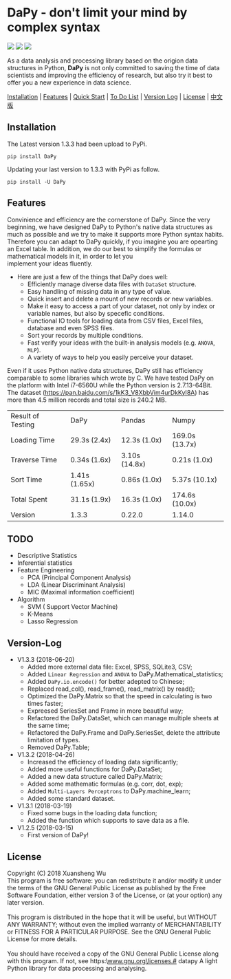 DaPy - don't limit your mind by complex syntax
====
![](https://img.shields.io/badge/Version-1.3.3-green.svg)  ![](https://img.shields.io/badge/Download-PyPi-green.svg)  ![](https://img.shields.io/badge/License-GNU-blue.svg)  

As a data analysis and processing library based on the origion data structures in Python, **DaPy** is not only committed to saving the time of data scientists and improving the efficiency of research, but also try it best to offer you a new experience in data science.

[Installation](#installation) | [Features](#features) | [Quick Start](https://github.com/JacksonWuxs/DaPy/blob/master/Quick%20Start.md ) | [To Do List](#todo) | [Version Log](#version-log) | [License](#license) | [中文版](https://github.com/JacksonWuxs/DaPy/blob/master/README_Chinese.md)

## Installation
The Latest version 1.3.3 had been upload to PyPi.
```
pip install DaPy
```
Updating your last version to 1.3.3 with PyPi as follow.
```
pip install -U DaPy
```

## Features
Convinience and efficiency are the cornerstone of DaPy. 
Since the very beginning, we have designed DaPy to Python's 
native data structures as much as possible and we try to make 
it supports more Python syntax habits. Therefore you can 
adapt to DaPy quickly, if you imagine you are opearting an Excel table.
In addition, we do our best to simplify
the formulas or mathematical models in it, in order to let you  
implement your ideas fluently.  

* Here are just a few of the things that DaPy does well:  
	- Efficiently manage diverse data files with `DataSet` structure.
	- Easy handling of missing data in any type of value.
	- Quick insert and delete a mount of new records or new variables.
	- Make it easy to access a part of your dataset, not only by index or variable names, but also by specefic conditions.
	- Functional IO tools for loading data from CSV files, Excel files, database and even SPSS files.
	- Sort your records by multiple conditions.
	- Fast verify your ideas with the built-in analysis models (e.g. `ANOVA`, `MLP`).
	- A variety of ways to help you easily perceive your dataset.
  
Even if it uses Python native data structures, 
DaPy still has efficiency comparable to some libraries which wrote by C.
We have tested DaPy on the platform with
Intel i7-6560U while the Python version is 2.7.13-64Bit. The 
dataset (https://pan.baidu.com/s/1kK3_V8XbbVim4urDkKyI8A)
has more than 4.5 million records and total size is 
240.2 MB. 

<table>
<tr>
	<td>Result of Testing</td>
	<td>DaPy</td>
	<td>Pandas</td>
	<td>Numpy</td> 
</tr>
<tr>
	<td>Loading Time</td>
	<td>29.3s (2.4x)</td>
	<td>12.3s (1.0x)</td>
	<td>169.0s (13.7x)</td>
</tr>
<tr>
	<td>Traverse Time</td>
	<td>0.34s (1.6x)</td>
	<td>3.10s (14.8x)</td>
	<td>0.21s (1.0x)</td>
</tr>
<tr>
	<td>Sort Time</td>
	<td>1.41s (1.65x)</td>
	<td>0.86s (1.0x)</td>
	<td>5.37s (10.1x)</td>
	</tr>
<tr>
	<td>Total Spent</td>
	<td>31.1s (1.9x)</td>
	<td>16.3s (1.0x)</td>
	<td>174.6s (10.0x)</td>
	</tr>
<tr>
	<td>Version</td>
	<td>1.3.3</td>
	<td>0.22.0</td>
	<td>1.14.0</td>
	</tr>
</table>  


## TODO  
* Descriptive Statistics
* Inferential statistics
* Feature Engineering
	- PCA (Principal Component Analysis)
	- LDA (Linear Discriminant Analysis)
	- MIC (Maximal information coefficient)
* Algorithm
	- SVM ( Support Vector Machine)
	- K-Means
	- Lasso Regression  

## Version-Log
* V1.3.3 (2018-06-20)
	- Added more external data file: Excel, SPSS, SQLite3, CSV;
	- Added `Linear Regression` and `ANOVA` to DaPy.Mathematical_statistics;
	- Added `DaPy.io.encode()` for better adepted to Chinese;
	- Replaced read_col(), read_frame(), read_matrix() by read();
	- Optimized the DaPy.Matrix so that the speed in calculating is two times faster;
	- Expreesed SeriesSet and Frame in more beautiful way;
	- Refactored the DaPy.DataSet, which can manage multiple sheets at the same time;
	- Refactored the DaPy.Frame and DaPy.SeriesSet, delete the attribute limitation of types.
	- Removed DaPy.Table;
* V1.3.2 (2018-04-26)
	- Increased the efficiency of loading data significantly;
	- Added more useful functions for DaPy.DataSet;
	- Added a new data structure called DaPy.Matrix;
	- Added some mathematic formulas (e.g. corr, dot, exp);
	- Added `Multi-Layers Perceptrons` to DaPy.machine_learn;
	- Added some standard dataset.
* V1.3.1 (2018-03-19)
	- Fixed some bugs in the loading data function;
	- Added the function which supports to save data as a file.
* V1.2.5 (2018-03-15)
	- First version of DaPy!

## License
Copyright (C) 2018 Xuansheng Wu
<br>
This program is free software: you can redistribute it and/or modify
it under the terms of the GNU General Public License as published by
the Free Software Foundation, either version 3 of the License, or
(at your option) any later version.</br>
<br>
This program is distributed in the hope that it will be useful,
but WITHOUT ANY WARRANTY; without even the implied warranty of
MERCHANTABILITY or FITNESS FOR A PARTICULAR PURPOSE.  See the
GNU General Public License for more details.</br>
<br>
You should have received a copy of the GNU General Public License
along with this program.  If not, see https:\\www.gnu.org\licenses.# datapy
A light Python library for data processing and analysing.</br>
